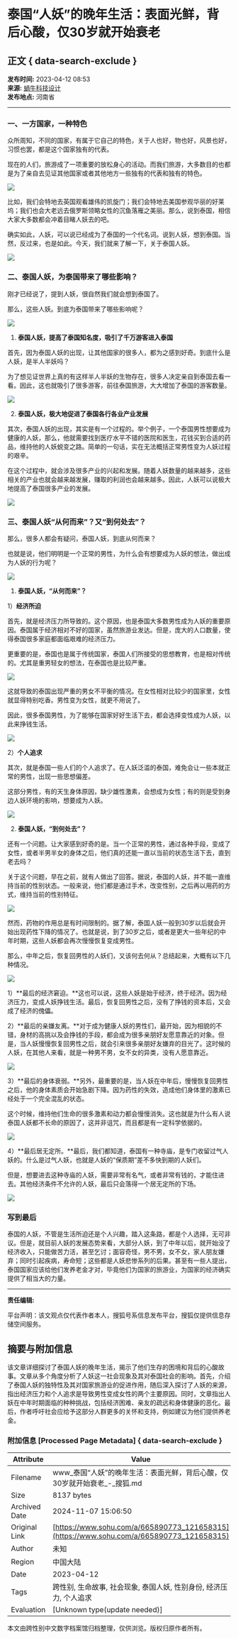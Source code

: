 # 泰国“人妖”的晚年生活：表面光鲜，背后心酸，仅30岁就开始衰老

## 正文 { data-search-exclude }


**发布时间:** 2023-04-12 08:53  
**来源:** [蝸牛科技设计](https://www.sohu.com/a/665890773_121658315?spm=smpc.content-abroad.content.1.17309919478856Rf8Tht)  
**发布地点:** 河南省

---

### 一、一方国家，一种特色

众所周知，不同的国家，有属于它自己的特色，关于人也好，物也好，风景也好，习惯也罢，都是这个国家独有的代表。

现在的人们，旅游成了一项重要的放松身心的活动。而我们旅游，大多数目的也都是为了亲自去见证其他国家或者其他地方一些独有的代表和独有的特色。

![](https://p9.itc.cn/images01/20230412/8019298c26c949d6954fa2e280a12979.jpeg)

比如，我们会特地去英国观看雄伟的凯旋门；我们会特地去美国参观华丽的好莱坞；我们也会大老远去俄罗斯领略女性的沉鱼落雁之美丽。那么，说到泰国，相信大家大多数都会冲着目睹人妖去的吧。

确实如此，人妖，可以说已经成为了泰国的一个代名词。说到人妖，想到泰国。当然，反过来，也是如此。今天，我们就来了解一下，关于泰国人妖。

![](https://p7.itc.cn/images01/20230412/1cca55c31df04e5eab7f8cb0631babfa.jpeg)

### 二、泰国人妖，为泰国带来了哪些影响？

刚才已经说了，提到人妖，很自然我们就会想到泰国了。

那么，这些人妖。到底为泰国带来了哪些影响呢？

![](https://p0.itc.cn/images01/20230412/c3ed74caa9cd40e6a4e278c7c794487a.jpeg)

1. **泰国人妖，提高了泰国知名度，吸引了千万游客进入泰国**

首先，因为泰国人妖的出现，让其他国家的很多人，都为之感到好奇。到底什么是人妖，是半人半妖吗？

为了想见证世界上真的有这样半人半妖的生物存在，很多人决定亲自到泰国去看一看。因此，这也就吸引了很多游客，前往泰国旅游，大大增加了泰国的游客数量。

![](https://p4.itc.cn/images01/20230412/b57a142ae6f04afa923fdf49fad6f3f4.jpeg)

2. **泰国人妖，极大地促进了泰国各行各业产业发展**

其次，泰国人妖的出现，其实是有一个过程的。举个例子，一个泰国男性想要成为健康的人妖，那么，他就需要找到医疗水平不错的医院和医生，花钱买到合适的药品，维持他的人妖蜕变之路。简单的一句话，实在无法概括正常男性变为人妖过程的艰辛。

在这个过程中，就会涉及很多产业的兴起和发展。随着人妖数量的越来越多，这些相关的产业也就会越来越发展，赚取的利润也会越来越多。因此，人妖可以说极大地提高了泰国很多产业的发展。

![](https://p7.itc.cn/images01/20230412/e92b9da11ae041eaa36b1ca909613789.jpeg)

### 三、泰国人妖“从何而来”？又“到何处去”？

那么，很多人都会有疑问，泰国人妖，到底从何而来？

也就是说，他们明明是一个正常的男性，为什么会有想要成为人妖的想法，做出成为人妖的行为呢？

![](https://p2.itc.cn/images01/20230412/cb00f96e84594cb09e16f390b67432a4.jpeg)

1. **泰国人妖，“从何而来”？**

1）**经济所迫**

首先，就是经济压力所导致的。这个原因，也是泰国大多数男性成为人妖的重要原因。泰国属于经济相对不好的国家，虽然旅游业发达。但是，庞大的人口数量，使得泰国很多家庭都面临艰难的经济压力。

更重要的是，泰国也是属于传统国家，泰国人们所接受的思想教育，也是相对传统的。尤其是重男轻女的想法，在泰国也是比较严重。

![](https://p2.itc.cn/images01/20230412/cd851028574747118ab31fcd0c6f283c.jpeg)

这就导致的泰国出现严重的男女不平衡的情况。在女性相对比较少的国家里，女性就显得特别吃香。男性变为女性，就更不用说了。

因此，很多泰国男性，为了能够在国家好好生活下去，都会选择变性成为人妖，以此来挣钱生活。

![](https://p5.itc.cn/images01/20230412/6102d9cb3eeb42c9b7da8cb610a207ac.jpeg)

2）**个人追求**

其次，就是泰国一些人们的个人追求了。在人妖泛滥的泰国，难免会让一些本就正常的男性，出现一些思想偏差。

这部分男性，有的天生身体原因，缺少雄性激素，会想成为女性；有的则是受到身边人妖环境的影响，想要成为人妖。

![](https://p1.itc.cn/images01/20230412/edebda2c50804d92ab018d3344e77058.jpeg)

2. **泰国人妖，“到何处去”？**

还有一个问题。让大家感到好奇的是。当一个正常的男性，通过各种手段，变成了女性，或者半男半女的身体之后，他们真的还能一直以当前的状态生活下去，直到老去吗？

关于这个问题，早在之前，就有人做出了回答。据说，泰国的人妖，并不能一直维持当前的性别状态。一般来说，他们都是通过手术，改变性别，之后再以用药的方式，维持当前的性别特征。

![](https://p5.itc.cn/images01/20230412/d1e700db6cfc48e98a0d0ce7740b5a3f.jpeg)

然而，药物的作用总是有时间限制的。据了解，泰国人妖一般到30岁以后就会开始出现药性下降的情况了。也就是说，到了30岁之后，或者是更大一些年纪的中年时期，这些人妖都会再次慢慢恢复变成男性。

那么，中年之后，恢复回男性的人妖们，又该何去何从？总结起来，大概有以下几种情况。

![](https://p0.itc.cn/images01/20230412/faacc4612aea4b0cb15453d433aa06fb.jpeg)

1）**最后的经济窘迫。**这也可以说，这些人妖是始于经济，终于经济。因为经济压力，变成人妖挣钱生活。最后，恢复回男性之后，没有了挣钱的资本后，又会成了经济的傀儡。

2）**最后的亲嫌友离。**对于成为健康人妖的男性们，最开始，因为相貌的不错，身材的高挑以及会挣钱的手段，都会成为很多亲朋好友愿意靠近的对象。但是，当人妖慢慢恢复回男性之后，就会引来很多亲朋好友嫌弃的目光了。这时候的人妖，在其他人来看，就是一种男不男，女不女的异类，没有人愿意靠近。

![](https://p7.itc.cn/images01/20230412/32124e4afe414c5fbfd83ae370feafe6.jpeg)

3）**最后的身体衰弱。**另外，最重要的是，当人妖在中年后，慢慢恢复回男性之后，他的身体素质会开始急剧下降。因为药性的失效，造成他们身体里的激素已经处于一个完全混乱的状态。

这个时候，维持他们生命的很多激素和动力都会慢慢消失。这也就是为什么有人说泰国人妖都不长命的原因了，这并非诅咒，而且都是有一定科学依据的。

![](https://p6.itc.cn/images01/20230412/05d27c9759a643619878753bd5e80ce2.jpeg)

4）**最后居无定所。**最后，我们都知道，泰国有一种寺庙，是专门收留过气人妖的。什么是过气人妖，也就是人妖的“保质期”差不多快到期的人妖们。

但是，想要进去这种寺庙的人妖，需要非常有名气，或者非常有钱的，才能住进去。其他经济条件不允许的人妖，最后只会落得一个居无定所的下场。

![](https://p9.itc.cn/images01/20230412/428df2a758884d0d828546e325a865a2.jpeg)

### 写到最后

泰国的人妖，不管是生活所迫还是个人兴趣，踏入这条路，都是个人选择，无可非议。但是，就目前人妖的发展态势来看，大部分人妖，到了中年以后，就开始没了经济收入，只能做苦力活，甚至乞讨；面容奇怪，男不男，女不女，家人朋友嫌弃；同时引起疾病，寿命短；这些都是人妖悲惨系列的后果。甚至有一些人提出，泰国国家应该给他们发养老金才对，毕竟他们为国家的旅游业，为国家的经济确实提供了相当大的力量。

---

**责任编辑:**  

平台声明：该文观点仅代表作者本人，搜狐号系信息发布平台，搜狐仅提供信息存储空间服务。

## 摘要与附加信息

<!-- tcd_abstract -->
该文章详细探讨了泰国人妖的晚年生活，揭示了他们生存的困境和背后的心酸故事。文章从多个角度分析了人妖这一社会现象及其对泰国社会的影响。首先，介绍了泰国人妖的独特性及其对国家旅游业的促进作用，随后深入探讨了人妖的来源，指出经济压力和个人追求是导致男性变成女性的两个主要原因。同时，文章指出人妖在中年时期面临的种种挑战，包括经济困难、亲友的疏远和身体健康的恶化。最后，作者呼吁社会应给予这部分人群更多的关怀和支持，例如建议为他们提供养老金。
<!-- tcd_abstract_end -->

### 附加信息 [Processed Page Metadata] { data-search-exclude }

| Attribute       | Value                                  |
|-----------------|----------------------------------------|
| Filename        | www_泰国“人妖”的晚年生活：表面光鲜，背后心酸，仅30岁就开始衰老_-_搜狐.md                             |
| Size            | 8137 bytes                           |
| Archived Date   | 2024-11-07 15:06:50                             |
| Original Link   | [https://www.sohu.com/a/665890773_121658315](https://www.sohu.com/a/665890773_121658315)                       |
| Author          | 未知                               |
| Region          | 中国大陆                               |
| Date            | 2023-04-12                                 |
| Tags            | 跨性别, 生命故事, 社会现象, 泰国人妖, 性别身份, 经济压力, 个人追求                                 |
| Evaluation            | [Unknown type(update needed)]                                 |
<!-- tcd_table_end -->

本文由跨性别中文数字档案馆归档整理，仅供浏览。版权归原作者所有。
